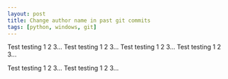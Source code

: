 ```yaml
---
layout: post
title: Change author name in past git commits
tags: [python, windows, git]
---
```


Test testing 1 2 3...
Test testing 1 2 3...
Test testing 1 2 3...
Test testing 1 2 3...

Test testing 1 2 3...
Test testing 1 2 3...
